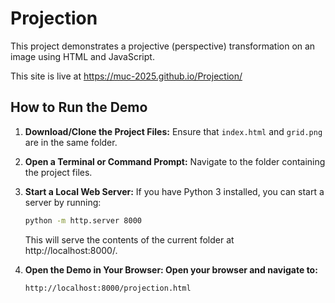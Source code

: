 # Projection

This project demonstrates a projective (perspective) transformation on an image using HTML and JavaScript.

This site is live at https://muc-2025.github.io/Projection/

## How to Run the Demo

1. **Download/Clone the Project Files:**
   Ensure that `index.html` and `grid.png` are in the same folder.

2. **Open a Terminal or Command Prompt:**
   Navigate to the folder containing the project files.

3. **Start a Local Web Server:**
   If you have Python 3 installed, you can start a server by running:
   ```bash
   python -m http.server 8000
   ```
   This will serve the contents of the current folder at http://localhost:8000/.

4. **Open the Demo in Your Browser: Open your browser and navigate to:**
   ```bash
   http://localhost:8000/projection.html
   ```
   
